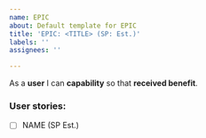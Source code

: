 ```yaml
---
name: EPIC
about: Default template for EPIC
title: 'EPIC: <TITLE> (SP: Est.)'
labels: ''
assignees: ''

---
```


As a **user** I can **capability** so that **received benefit**.

### User stories:
- [ ] NAME (SP Est.)
